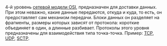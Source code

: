 4-й уровень [сетевой модели OSI](https://ru.wikipedia.org/wiki/%D0%A1%D0%B5%D1%82%D0%B5%D0%B2%D0%B0%D1%8F_%D0%BC%D0%BE%D0%B4%D0%B5%D0%BB%D1%8C_OSI "Сетевая модель OSI"), предназначен для доставки данных. При этом неважно, какие данные передаются, откуда и куда, то есть, он предоставляет сам механизм передачи. Блоки данных он разделяет на фрагменты, размеры которых зависят от протокола: короткие объединяет в один, а длинные разбивает. Протоколы этого уровня предназначены для взаимодействия типа точка-точка. Пример: [TCP](https://ru.wikipedia.org/wiki/TCP "TCP"), [UDP](https://ru.wikipedia.org/wiki/UDP "UDP"), [SCTP](https://ru.wikipedia.org/wiki/SCTP "SCTP").